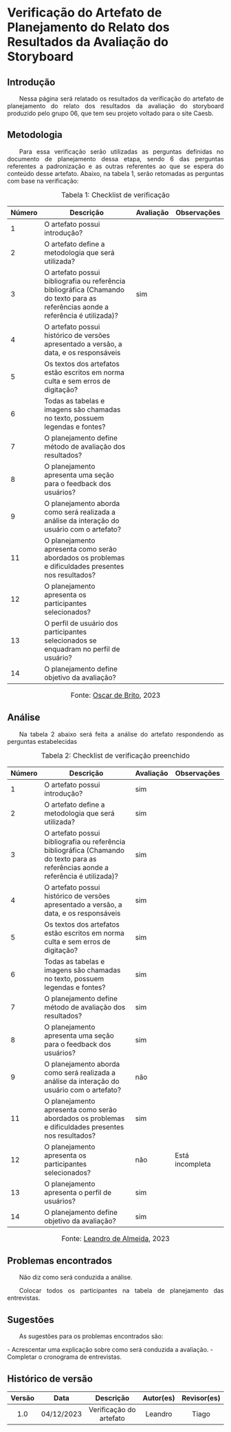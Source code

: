# Verificação do Artefato de Planejamento do Relato dos Resultados da Avaliação do Storyboard

## Introdução 
<p align="justify">&emsp;&emsp;Nessa página será relatado os resultados da verificação do artefato de planejamento do relato dos resultados da avaliação do storyboard produzido pelo grupo 06, que tem seu projeto voltado para o site Caesb.</p>

## Metodologia
<p align="justify">&emsp;&emsp;Para essa verificação serão utilizadas as perguntas definidas no documento de planejamento dessa etapa, sendo 6 das perguntas referentes a padronização e as outras referentes ao que se espera do conteúdo desse artefato. Abaixo, na tabela 1, serão retomadas as perguntas com base na verificação:</p>

<font size="3"><p style="text-align: center"> Tabela 1: Checklist de verificação</p> </font>

<center>

| Número | Descrição | Avaliação | Observações |
|--------|------------------------------------------------------|-----------|-----------|
|   1    | O artefato possui introdução?                        |       | |
|   2    | O artefato define a metodologia que será utilizada? |        | |
|   3    | O artefato possui bibliografia ou referência bibliográfica (Chamando do texto para as referências aonde a referência é utilizada)? |   sim     |  |
|   4    | O artefato possui histórico de versões apresentado a versão, a data, e os responsáveis |       | |
|   5    | Os textos dos artefatos estão escritos em norma culta e sem erros de digitação? |        | |
|   6    | Todas as tabelas e imagens são chamadas no texto, possuem legendas e fontes? |       | |
|   7    | O planejamento define método de avaliação dos resultados? |      | |
|   8    | O planejamento apresenta uma seção para o feedback dos usuários? |        | |
|   9    | O planejamento aborda como será realizada a análise da interação do usuário com o artefato? |        | |
|   11   | O planejamento apresenta como serão abordados os problemas e dificuldades presentes nos resultados? |        | |
|   12   | O planejamento apresenta os participantes selecionados? |        | |
|   13   | O perfil de usuário dos participantes selecionados se enquadram no perfil de usuário? |        | |
|   14   | O planejamento define objetivo da avaliação? |        | |

</center>

<font size="3"><p style="text-align: center"> Fonte: <a href="https://github.com/OscarDeBrito" target="_blanck">Oscar de Brito</a>, 2023</p> </font>

## Análise
<p align="justify">&emsp;&emsp;Na tabela 2 abaixo será feita a análise do artefato respondendo as perguntas estabelecidas</p>

<font size="3"><p style="text-align: center"> Tabela 2: Checklist de verificação preenchido</p> </font>

<center>

| Número | Descrição | Avaliação | Observações |
|--------|------------------------------------------------------|-----------|-----------|
|   1    | O artefato possui introdução?                        |   sim     | |
|   2    | O artefato define a metodologia que será utilizada? |   sim     | |
|   3    | O artefato possui bibliografia ou referência bibliográfica (Chamando do texto para as referências aonde a referência é utilizada)? |   sim     |  |
|   4    | O artefato possui histórico de versões apresentado a versão, a data, e os responsáveis |   sim     | |
|   5    | Os textos dos artefatos estão escritos em norma culta e sem erros de digitação? |   sim     | |
|   6    | Todas as tabelas e imagens são chamadas no texto, possuem legendas e fontes? |   sim     | |
|   7    | O planejamento define método de avaliação dos resultados? |   sim     | |
|   8    | O planejamento apresenta uma seção para o feedback dos usuários? |   sim     | |
|   9    | O planejamento aborda como será realizada a análise da interação do usuário com o artefato? |   não     | |
|   11   | O planejamento apresenta como serão abordados os problemas e dificuldades presentes nos resultados? |   sim     | |
|   12   | O planejamento apresenta os participantes selecionados? |   não     | Está incompleta |
|   13   | O planejamento apresenta o perfil de usuários? |   sim    | |
|   14   | O planejamento define objetivo da avaliação? |   sim     | |

</center>

<font size="3"><p style="text-align: center"> Fonte: <a href="https://github.com/leomitx10" target="_blanck">Leandro de Almeida</a>, 2023</p> </font>


## Problemas encontrados
<p align="justify">&emsp;&emsp;Não diz como será conduzida a análise.</p>
<p align="justify">&emsp;&emsp;Colocar todos os participantes na tabela de planejamento das entrevistas.</p>



## Sugestões
<p align="justify">&emsp;&emsp;As sugestões para os problemas encontrados são:</p>
- Acrescentar uma explicação sobre como será conduzida a avaliação.
- Completar o cronograma de entrevistas.


## Histórico de versão

<center>

| Versão |    Data    |      Descrição       |  Autor(es) | Revisor(es) |
| :----: | :--------: | :------------------: | :-----: | :-----: |
|  1.0   | 04/12/2023 | Verificação do artefato| Leandro | Tiago |

</center>